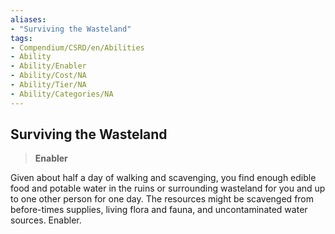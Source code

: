 ```yaml
---
aliases:
- "Surviving the Wasteland"
tags:
- Compendium/CSRD/en/Abilities
- Ability
- Ability/Enabler
- Ability/Cost/NA
- Ability/Tier/NA
- Ability/Categories/NA
---
```


  
## Surviving the Wasteland  
>**Enabler**
  
Given about half a day of walking and scavenging, you find enough edible food and potable water in the ruins or surrounding wasteland for you and up to one other person for one day. The resources might be scavenged from before-times supplies, living flora and fauna, and uncontaminated water sources. Enabler.